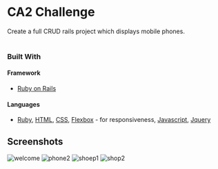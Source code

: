 # CA2 Challenge 
Create a full CRUD rails project which displays mobile phones.
<br><br>

### Built With

#### Framework
- [Ruby on Rails](https://rubyonrails.org/)

#### Languages
- [Ruby](https://www.ruby-lang.org/en/),  [HTML](https://developer.mozilla.org/en-US/docs/Web/Guide/HTML),  [CSS](https://developer.mozilla.org/en-US/docs/Web/CSS),  [Flexbox](https://developer.mozilla.org/en-US/docs/Web/CSS/flex) - for responsiveness,  [Javascript](https://developer.mozilla.org/en-US/docs/Web/JavaScript),  [Jquery](https://jquery.com/)


## Screenshots 

![welcome](https://user-images.githubusercontent.com/48602973/81982401-ab4d0b00-9629-11ea-9372-c3f5bce78d6f.png)
![phone2](https://user-images.githubusercontent.com/48602973/81982780-36c69c00-962a-11ea-996b-37887c17ef9f.png)
![shoep1](https://user-images.githubusercontent.com/48602973/81983247-f6b3e900-962a-11ea-85a0-f781b43cd28a.png)
![shop2](https://user-images.githubusercontent.com/48602973/81983250-f87dac80-962a-11ea-9a4a-d1913a3df652.png)
